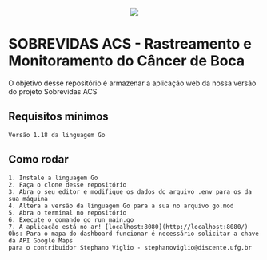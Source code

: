 <p align="center"><img src="https://github.com/Sobrevidas-Grupo-3/PI-Grupo3-Sobrevidas-ACS/assets/166178053/3f375f02-c011-479c-b312-04df39303f0f"/></p>

# SOBREVIDAS ACS - Rastreamento e Monitoramento do Câncer de Boca
O objetivo desse repositório é armazenar a aplicação web da nossa versão do projeto Sobrevidas ACS

## Requisitos mínimos
    Versão 1.18 da linguagem Go

## Como rodar
    1. Instale a linguagem Go
    2. Faça o clone desse repositório
    3. Abra o seu editor e modifique os dados do arquivo .env para os da sua máquina
    4. Altera a versão da linguagem Go para a sua no arquivo go.mod
    5. Abra o terminal no repositório
    6. Execute o comando go run main.go
    7. A aplicação está no ar! [localhost:8080](http://localhost:8080/) 
    Obs: Para o mapa do dashboard funcionar é necessário solicitar a chave da API Google Maps 
    para o contribuidor Stephano Viglio - stephanoviglio@discente.ufg.br

    
